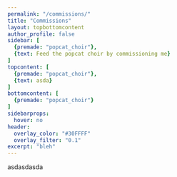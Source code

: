```yaml
---
permalink: "/commissions/"
title: "Commissions"
layout: topbottomcontent
author_profile: false
sidebar: [
  {premade: "popcat_choir"},
  {text: Feed the popcat choir by commissioning me}
]
topcontent: [
  {premade: "popcat_choir"},
  {text: asda}
]
bottomcontent: [
  {premade: "popcat_choir"}
]
sidebarprops:
  hover: no
header:
  overlay_color: "#30FFFF"
  overlay_filter: "0.1"
excerpt: "bleh"
---
```


asdasdasda
